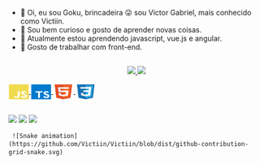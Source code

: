 - 👋 Oi, eu sou Goku, brincadeira 😜 sou Victor Gabriel, mais conhecido como Victiin.
- 👀 Sou bem curioso e gosto de aprender novas coisas.
- 🌱 Atualmente estou aprendendo javascript, vue.js e angular.
- 💞️ Gosto de trabalhar com front-end.

##


<div align="center">
  <a href="https://github.com/Victiin">
  <img height="180em" src="https://github-readme-stats.vercel.app/api?username=Victiin&show_icons=true&theme=darcula&include_all_commits=true&count_private=true"/>
  <img height="180em" src="https://github-readme-stats.vercel.app/api/top-langs/?username=Victiin&layout=compact&langs_count=7&theme=darcula"/>
</div>
  
  <div style="display: inline_block"><br>
  <img align="center" alt="Vic-Js" height="30" width="40" src="https://raw.githubusercontent.com/devicons/devicon/master/icons/javascript/javascript-plain.svg">
  <img align="center" alt="Vic-Ts" height="30" width="40" src="https://raw.githubusercontent.com/devicons/devicon/master/icons/typescript/typescript-plain.svg">
  <img align="center" alt="Vic-HTML" height="30" width="40" src="https://raw.githubusercontent.com/devicons/devicon/master/icons/html5/html5-original.svg">
  <img align="center" alt="Vic-CSS" height="30" width="40" src="https://raw.githubusercontent.com/devicons/devicon/master/icons/css3/css3-original.svg">
  
   
</div>
  
  ##
  
  <div>
    <a href = "victiinsz96@gmail.com"> <img src= "https://img.shields.io/badge/Gmail-D14836?style=for-the-badge&logo=gmail&logoColor=white" target="_blank"></a>
    <a href = "https://www.linkedin.com/in/victor-gabriel-0a909a109/"> <img src= "https://img.shields.io/badge/LinkedIn-0077B5?style=for-the-badge&logo=linkedin&logoColor=white" target="_blank"></a>
    <a href = "https://www.instagram.com/victiin/"> <img src= "https://img.shields.io/badge/Instagram-E4405F?style=for-the-badge&logo=instagram&logoColor=white"></a>
    
     ![Snake animation](https://github.com/Victiin/Victiin/blob/dist/github-contribution-grid-snake.svg)
  </div>
